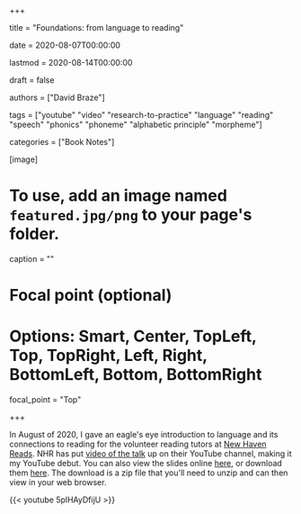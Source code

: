 +++ 

title = "Foundations: from language to reading" 

date = 2020-08-07T00:00:00 

lastmod = 2020-08-14T00:00:00 

draft = false

authors = ["David Braze"] 

tags = ["youtube" "video" "research-to-practice" "language" "reading" "speech" "phonics" "phoneme" "alphabetic principle" "morpheme"] 

categories = ["Book Notes"]

[image]
  # To use, add an image named `featured.jpg/png` to your page's folder.
  caption = ""
  # Focal point (optional)
  # Options: Smart, Center, TopLeft, Top, TopRight, Left, Right, BottomLeft, Bottom, BottomRight
  focal_point = "Top"

+++

In August of 2020, I gave an eagle's eye introduction to language and its connections to reading for the volunteer reading tutors at [New Haven Reads](https://newhavenreads.org/). NHR has put [video of the talk](https://www.youtube.com/watch?v=5plHAyDfijU&t=2283s) up on their YouTube channel, making it my YouTube debut. You can also view the slides online [here](), or download them [here](). The download is a zip file that you'll need to unzip and can then view in your web browser.



{{< youtube 5plHAyDfijU >}}
